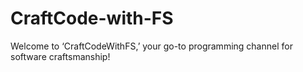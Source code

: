# CraftCode-with-FS
Welcome to ‘CraftCodeWithFS,’ your go-to programming channel for software craftsmanship! 
